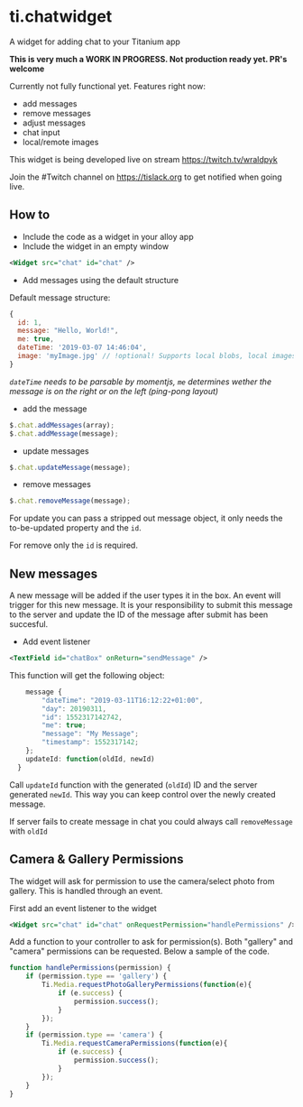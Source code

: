 # ti.chatwidget
A widget for adding chat to your Titanium app

**This is very much a WORK IN PROGRESS. Not production ready yet. PR's welcome**

Currently not fully functional yet. Features right now:

- add messages
- remove messages
- adjust messages
- chat input
- local/remote images

This widget is being developed live on stream https://twitch.tv/wraldpyk

Join the #Twitch channel on https://tislack.org to get notified when going live.

## How to

- Include the code as a widget in your alloy app
- Include the widget in an empty window
```xml
<Widget src="chat" id="chat" />
```

- Add messages using the default structure

Default message structure:
```js
{
  id: 1,
  message: "Hello, World!",
  me: true,
  dateTime: '2019-03-07 14:46:04',
  image: 'myImage.jpg' // !optional! Supports local blobs, local images & remote images.
}
```
*`dateTime` needs to be parsable by momentjs, `me` determines wether the message is on the right or on the left (ping-pong layout)*

- add the message

```js
$.chat.addMessages(array);
$.chat.addMessage(message);
```

- update messages
```js
$.chat.updateMessage(message);
```

- remove messages
```js
$.chat.removeMessage(message);
```

For update you can pass a stripped out message object, it only needs the to-be-updated property and the `id`.

For remove only the `id` is required.

## New messages
A new message will be added if the user types it in the box. An event will trigger for this new message. It is your responsibility to submit this message to the server and update the ID of the message after submit has been succesful.

- Add event listener

```xml
<TextField id="chatBox" onReturn="sendMessage" />
```

This function will get the following object:

```js
    message {
        "dateTime": "2019-03-11T16:12:22+01:00",
        "day": 20190311,
        "id": 1552317142742,
        "me": true;
        "message": "My Message";
        "timestamp": 1552317142;
    };
    updateId: function(oldId, newId)
  }
```

Call `updateId` function with the generated (`oldId`) ID and the server generated `newId`. This way you can keep control over the newly created message. 

If server fails to create message in chat you could always call `removeMessage` with `oldId`


## Camera & Gallery Permissions

The widget will ask for permission to use the camera/select photo from gallery. This is handled through an event.

First add an event listener to the widget
```xml
<Widget src="chat" id="chat" onRequestPermission="handlePermissions" />
```

Add a function to your controller to ask for permission(s). Both "gallery" and "camera" permissions can be requested. Below a sample of the code.

```js
function handlePermissions(permission) {
	if (permission.type == 'gallery') {
		Ti.Media.requestPhotoGalleryPermissions(function(e){ 
			if (e.success) {
				permission.success();
			}
		});
	}
	if (permission.type == 'camera') {
		Ti.Media.requestCameraPermissions(function(e){ 
			if (e.success) {
				permission.success();
			}
		});
	}
}
```